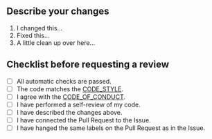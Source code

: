 ## Describe your changes
1. I changed this...
2. Fixed this...
3. A little clean up over here...

## Checklist before requesting a review
- [ ] All automatic checks are passed.
- [ ] The code matches the [CODE_STYLE](../CODE_STYLE.md).
- [ ] I agree with the [CODE_OF_CONDUCT](../CODE_OF_CONDUCT.md).
- [ ] I have performed a self-review of my code.
- [ ] I have described the changes above.
- [ ] I have connected the Pull Request to the Issue.
- [ ] I have hanged the same labels on the Pull Request as in the Issue.
